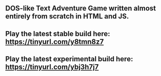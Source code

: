 ## DOS-like Text Adventure Game written almost entirely from scratch in HTML and JS.
## Play the latest stable build here: https://tinyurl.com/y8tmn8z7
## Play the latest experimental build here: https://tinyurl.com/ybj3h7j7

